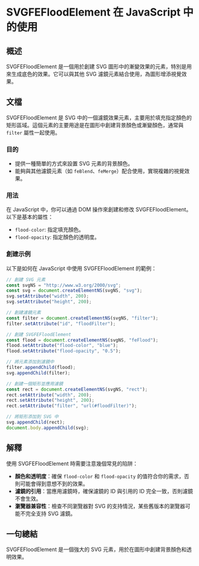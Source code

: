 <!--
Meta Description: # SVGFEFloodElement 在 JavaScript 中的使用 ## 概述 SVGFEFloodElement 是一個用於創建 SVG 圖形中的漸變效果的元素，特別是用來生成底色的效果。它可以與其他 SVG 濾鏡元素結合使用，為圖形增添視覺效果。 ## 文檔 SVGFEFloodElem...
Meta Keywords: svg, flood, svgfefloodelement, setattribute, filter
-->

# SVGFEFloodElement 在 JavaScript 中的使用

## 概述
SVGFEFloodElement 是一個用於創建 SVG 圖形中的漸變效果的元素，特別是用來生成底色的效果。它可以與其他 SVG 濾鏡元素結合使用，為圖形增添視覺效果。

## 文檔
SVGFEFloodElement 是 SVG 中的一個濾鏡效果元素，主要用於填充指定顏色的矩形區域。這個元素的主要用途是在圖形中創建背景顏色或漸變顏色，通常與 `filter` 屬性一起使用。

### 目的
- 提供一種簡單的方式來設置 SVG 元素的背景顏色。
- 能夠與其他濾鏡元素（如 `feBlend`、`feMerge`）配合使用，實現複雜的視覺效果。

### 用法
在 JavaScript 中，你可以通過 DOM 操作來創建和修改 SVGFEFloodElement。以下是基本的屬性：

- `flood-color`: 指定填充顏色。
- `flood-opacity`: 指定顏色的透明度。

### 創建示例
以下是如何在 JavaScript 中使用 SVGFEFloodElement 的範例：

```javascript
// 創建 SVG 元素
const svgNS = "http://www.w3.org/2000/svg";
const svg = document.createElementNS(svgNS, "svg");
svg.setAttribute("width", 200);
svg.setAttribute("height", 200);

// 創建濾鏡元素
const filter = document.createElementNS(svgNS, "filter");
filter.setAttribute("id", "floodFilter");

// 創建 SVGFEFloodElement
const flood = document.createElementNS(svgNS, "feFlood");
flood.setAttribute("flood-color", "blue");
flood.setAttribute("flood-opacity", "0.5");

// 將元素添加到濾鏡中
filter.appendChild(flood);
svg.appendChild(filter);

// 創建一個矩形並應用濾鏡
const rect = document.createElementNS(svgNS, "rect");
rect.setAttribute("width", 200);
rect.setAttribute("height", 200);
rect.setAttribute("filter", "url(#floodFilter)");

// 將矩形添加到 SVG 中
svg.appendChild(rect);
document.body.appendChild(svg);
```

## 解釋
使用 SVGFEFloodElement 時需要注意幾個常見的陷阱：

- **顏色和透明度**：確保 `flood-color` 和 `flood-opacity` 的值符合你的需求，否則可能會得到意想不到的效果。
- **濾鏡的引用**：當應用濾鏡時，確保濾鏡的 ID 與引用的 ID 完全一致，否則濾鏡不會生效。
- **瀏覽器兼容性**：檢查不同瀏覽器對 SVG 的支持情況，某些舊版本的瀏覽器可能不完全支持 SVG 濾鏡。

## 一句總結
SVGFEFloodElement 是一個強大的 SVG 元素，用於在圖形中創建背景顏色和透明效果。
